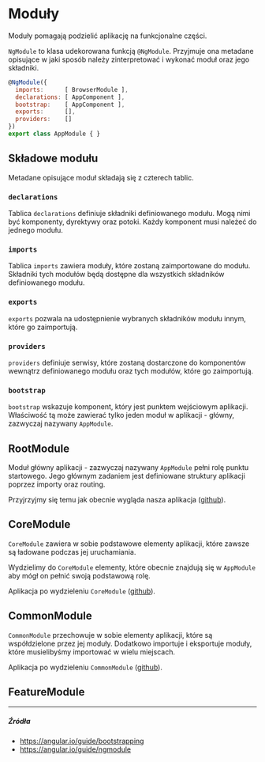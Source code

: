 # Moduły

Moduły pomagają podzielić aplikację na funkcjonalne części. 

`NgModule` to klasa udekorowana funkcją `@NgModule`. Przyjmuje ona metadane opisujące w jaki sposób należy zinterpretować i wykonać moduł oraz jego składniki.

```js
@NgModule({
  imports:      [ BrowserModule ],
  declarations: [ AppComponent ],
  bootstrap:    [ AppComponent ],
  exports:      [],
  providers:    []
})
export class AppModule { }
```

## Składowe modułu

Metadane opisujące moduł składają się z czterech tablic.

### `declarations`

Tablica `declarations` definiuje składniki definiowanego modułu. Mogą nimi być komponenty, dyrektywy oraz potoki. Każdy komponent musi należeć do jednego modułu.

### `imports`

Tablica `imports` zawiera moduły, które zostaną zaimportowane do modułu. Składniki tych modułów będą dostępne dla wszystkich składników definiowanego modułu.

### `exports`

`exports` pozwala na udostępnienie wybranych składników modułu innym, które go zaimportują.

### `providers`

`providers` definiuje serwisy, które zostaną dostarczone do komponentów wewnątrz definiowanego modułu oraz tych modułów, które go zaimportują. 

### `bootstrap`

`bootstrap` wskazuje komponent, który jest punktem wejściowym aplikacji. Właściwość tą może zawierać tylko jeden moduł w aplikacji - główny, zazwyczaj nazywany `AppModule`. 

## RootModule

Moduł główny aplikacji - zazwyczaj nazywany `AppModule` pełni rolę punktu startowego. Jego głównym zadaniem jest definiowane struktury aplikacji poprzez importy oraz routing.

Przyjrzyjmy się temu jak obecnie wygląda nasza aplikacja ([github](https://github.com/mmotel/ng-beers-app/tree/v0/src/app)). 

## CoreModule

`CoreModule` zawiera w sobie podstawowe elementy aplikacji, które zawsze są ładowane podczas jej uruchamiania. 

Wydzielimy do `CoreModule` elementy, które obecnie znajdują się w `AppModule` aby mógł on pełnić swoją podstawową rolę.

Aplikacja po wydzieleniu `CoreModule` ([github](https://github.com/mmotel/ng-beers-app/tree/v1/src/app)).

## CommonModule

`CommonModule` przechowuje w sobie elementy aplikacji, które są współdzielone przez jej moduły. Dodatkowo importuje i eksportuje moduły, które musielibyśmy importować w wielu miejscach.

Aplikacja po wydzieleniu `CommonModule` ([github](https://github.com/mmotel/ng-beers-app/tree/v2/src/app)).

## FeatureModule


---

##### Źródła

* https://angular.io/guide/bootstrapping
* https://angular.io/guide/ngmodule